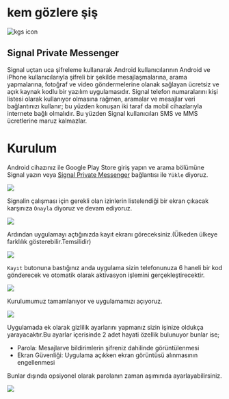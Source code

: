# kem gözlere şiş

![kgs icon](../../img/kem_gozlere_sis.png)

## Signal Private Messenger

Signal uçtan uca şifreleme kullanarak Android kullanıcılarının Android ve iPhone kullanıcılarıyla şifreli bir şekilde mesajlaşmalarına, arama yapmalarına, fotoğraf ve video göndermelerine olanak sağlayan ücretsiz ve açık kaynak kodlu bir yazılım uygulamasıdır. Signal telefon numaralarını kişi listesi olarak kullanıyor olmasına rağmen, aramalar ve mesajlar veri bağlantınızı kullanır; bu yüzden konuşan iki taraf da mobil cihazlarıyla internete bağlı olmalıdır.  Bu yüzden Signal kullanıcıları SMS ve MMS ücretlerine maruz kalmazlar.

# Kurulum

Android cihazınız ile Google Play Store giriş yapın ve arama bölümüne Signal yazın veya [Signal Private Messenger](https://play.google.com/store/apps/details?id=org.thoughtcrime.securesms) bağlantısı ile `Yükle` diyoruz.

![](../../img/signalgorsel1.jpg)

Signalin çalışması için gerekli olan izinlerin listelendiği bir ekran çıkacak karşınıza `Onayla` diyoruz ve devam ediyoruz.

![](../../img/signalgorsel2.jpg)

Ardından uygulamayı açtığınızda kayıt ekranı göreceksiniz.(Ülkeden ülkeye farklılık gösterebilir.Temsilidir)

![](../../img/signalandroid-02-register.png)

`Kayıt` butonuna bastığınız anda uygulama sizin telefonunuza 6 haneli bir kod gönderecek ve otomatik olarak aktivasyon işlemini gerçekleştirecektir.

![](../../img/signalandroid-03-verification.png)

Kurulumumuz tamamlanıyor ve uygulamamızı açıyoruz.

![](../../img/signalmainwindows.jpg)

Uygulamada ek olarak gizlilik ayarlarını yapmanız sizin işinize oldukça yarayacaktır.Bu ayarlar içerisinde 2 adet hayati özellik bulunuyor bunlar ise;

* Parola: Mesajlarve bildirimlerin şifreniz dahilinde görüntülenmesi
* Ekran Güvenliği: Uygulama açıkken ekran görüntüsü alınmasının engellenmesi

Bunlar dışında opsiyonel olarak parolanın zaman aşımınıda ayarlayabilirsiniz.

![](../../img/signalayarlar.jpg)
